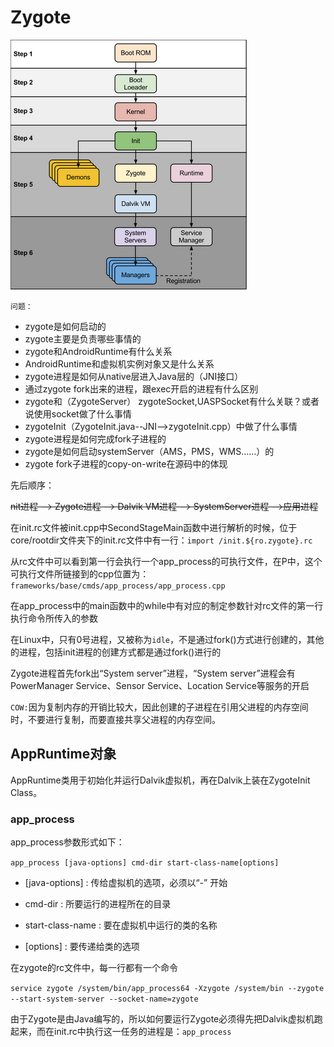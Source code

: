 # Zygote

![flow chart](https://github.com/kentanvictor/STUDY/blob/Image/Android%E6%A1%86%E6%9E%B6%E6%8F%AD%E7%A7%98/initToAppProgress.png?raw=true)

`问题：`

+ zygote是如何启动的
+ zygote主要是负责哪些事情的
+ zygote和AndroidRuntime有什么关系
+ AndroidRuntime和虚拟机实例对象又是什么关系
+ zygote进程是如何从native层进入Java层的（JNI接口）
+ 通过zygote fork出来的进程，跟exec开启的进程有什么区别
+ zygote和（ZygoteServer） zygoteSocket,UASPSocket有什么关联？或者说使用socket做了什么事情
+ zygoteInit（ZygoteInit.java--JNI-->zygoteInit.cpp）中做了什么事情
+ zygote进程是如何完成fork子进程的
+ zygote是如何启动systemServer（AMS，PMS，WMS……）的
+ zygote fork子进程的copy-on-write在源码中的体现

先后顺序：

~~nit进程 –-> Zygote进程 –> Dalvik VM进程 –> SystemServer进程 –>应用进程~~

在init.rc文件被init.cpp中SecondStageMain函数中进行解析的时候，位于core\/rootdir文件夹下的init.rc文件中有一行：`import /init.${ro.zygote}.rc`

从rc文件中可以看到第一行会执行一个app_process的可执行文件，在P中，这个可执行文件所链接到的cpp位置为：`frameworks/base/cmds/app_process/app_process.cpp`

在app_process中的main函数中的while中有对应的制定参数针对rc文件的第一行执行命令所传入的参数

在Linux中，只有0号进程，又被称为`idle`，不是通过fork()方式进行创建的，其他的进程，包括init进程的创建方式都是通过fork()进行的

Zygote进程首先fork出“System server”进程，“System server”进程会有PowerManager Service、Sensor Service、Location Service等服务的开启

`COW:`因为复制内存的开销比较大，因此创建的子进程在引用父进程的内存空间时，不要进行复制，而要直接共享父进程的内存空间。

## AppRuntime对象

AppRuntime类用于初始化并运行Dalvik虚拟机，再在Dalvik上装在ZygoteInit Class。

### app_process

app_process参数形式如下：

`app_process [java-options] cmd-dir start-class-name[options]`

+ [java-options] : 传给虚拟机的选项，必须以“-” 开始

+ cmd-dir : 所要运行的进程所在的目录

+ start-class-name : 要在虚拟机中运行的类的名称

+ [options] : 要传递给类的选项

在zygote的rc文件中，每一行都有一个命令

`service zygote /system/bin/app_process64 -Xzygote /system/bin --zygote --start-system-server --socket-name=zygote`


由于Zygote是由Java编写的，所以如何要运行Zygote必须得先把Dalvik虚拟机跑起来，而在init.rc中执行这一任务的进程是：`app_process`